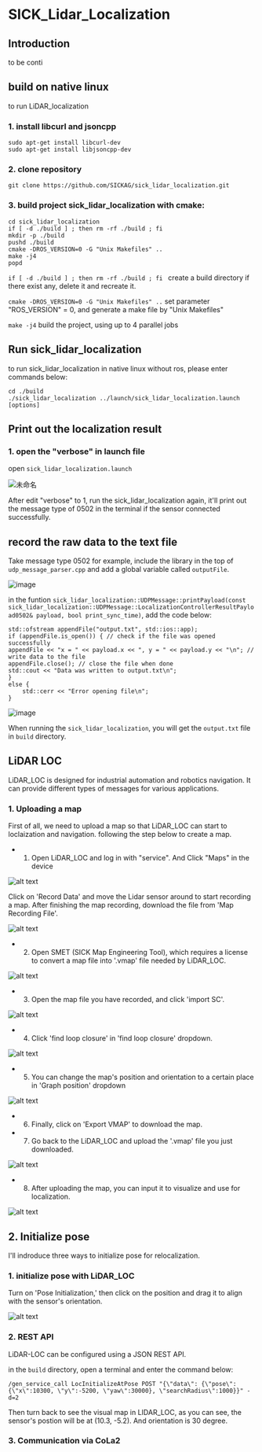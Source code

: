 # SICK_Lidar_Localization

## Introduction

to be conti

## build on native linux
to run LiDAR_localization 
### 1. install libcurl and jsoncpp

```
sudo apt-get install libcurl-dev
sudo apt-get install libjsoncpp-dev
```
### 2. clone repository

```
git clone https://github.com/SICKAG/sick_lidar_localization.git
```
### 3. build project sick_lidar_localization with cmake:
```
cd sick_lidar_localization
if [ -d ./build ] ; then rm -rf ./build ; fi 
mkdir -p ./build 
pushd ./build
cmake -DROS_VERSION=0 -G "Unix Makefiles" ..
make -j4
popd
```
`if [ -d ./build ] ; then rm -rf ./build ; fi ` create a build directory if there exist any, delete it and recreate it.

`cmake -DROS_VERSION=0 -G "Unix Makefiles" ..` set parameter "ROS_VERSION" = 0, and generate a make file by "Unix Makefiles"

`make -j4` build the project, using up to 4 parallel jobs

## Run sick_lidar_localization
to run sick_lidar_localization in native linux without ros, please enter commands below:
```
cd ./build
./sick_lidar_localization ../launch/sick_lidar_localization.launch [options]
```

## Print out the localization result

### 1. open the "verbose" in launch file

open `sick_lidar_localization.launch`

![未命名](https://github.com/user-attachments/assets/22f150ec-3732-4e33-b2d0-c1640d16523b)

After edit "verbose" to 1, run the sick_lidar_localization again, it'll print out the message type of 0502 in the terminal if the sensor connected successfully.

## record the raw data to the text file

Take message type 0502 for example, include the <fstream> library in the top of `udp_message_parser.cpp` and add a global variable called `outputFile`.

![image](https://github.com/user-attachments/assets/c95eb392-d516-47a1-8133-1fc07a075ef9)

in the funtion `sick_lidar_localization::UDPMessage::printPayload(const sick_lidar_localization::UDPMessage::LocalizationControllerResultPayload0502& payload, bool print_sync_time)`, add the code below:
```
std::ofstream appendFile("output.txt", std::ios::app);
if (appendFile.is_open()) { // check if the file was opened successfully
appendFile << "x = " << payload.x << ", y = " << payload.y << "\n"; // write data to the file
appendFile.close(); // close the file when done
std::cout << "Data was written to output.txt\n";
}
else {
    std::cerr << "Error opening file\n";
}
```
 ![image](https://github.com/user-attachments/assets/8aab15e9-546f-43f8-91f1-8fb6cf5a9738)

When running the `sick_lidar_localization`, you will get the `output.txt` file in `build` directory.

## LiDAR LOC

LiDAR_LOC is designed for industrial automation and robotics navigation. It can provide different types of messages for various applications.

### 1. Uploading a map
First of all, we need to upload a map so that LiDAR_LOC can start to loclaization and navigation. following the step below to create a map.

* 1. Open LiDAR_LOC and log in with "service". And Click "Maps" in the device

![alt text](image/image.png)


Click on 'Record Data' and move the Lidar sensor around to start recording a map. After finishing the map recording, download the file from 'Map Recording File'.

![alt text](image/image-1.png)

* 2. Open SMET (SICK Map Engineering Tool), which requires a license to convert a map file into '.vmap' file needed by LiDAR_LOC.

![alt text](image/image-2.png)

* 3. Open the map file you have recorded, and click 'import SC'.

![alt text](image/image-3.png) 

* 4. Click 'find loop closure' in 'find loop closure' dropdown.

![alt text](image/image-6.png)

* 5. You can change the map's position and orientation to a certain place in 'Graph position' dropdown

![alt text](image/image-7.png)

* 6. Finally, click on 'Export VMAP' to download the map.

* 7. Go back to the LiDAR_LOC and upload the '.vmap' file you just downloaded.

![alt text](image/image-9.png)

* 8. After uploading the map, you can input it to visualize and use for localization.

![alt text](image/image-10.png)

## 2. Initialize pose

I'll indroduce three ways to initialize pose for relocalization. 

### 1. initialize pose with LiDAR_LOC
Turn on 'Pose Initialization,' then click on the position and drag it to align with the sensor's orientation.

![alt text](image/image-8.png)

### 2. REST API

LiDAR-LOC can be configured using a JSON REST API.

in the `build` directory, open a terminal and enter the command below:

```
/gen_service_call LocInitializeAtPose POST "{\"data\": {\"pose\":{\"x\":10300, \"y\":-5200, \"yaw\":30000}, \"searchRadius\":1000}}" -d=2
```

Then turn back to see the visual map in LIDAR_LOC, as you can see, the sensor's postion will be at (10.3, -5.2). And orientation is 30 degree.

### 3.  Communication via CoLa2


